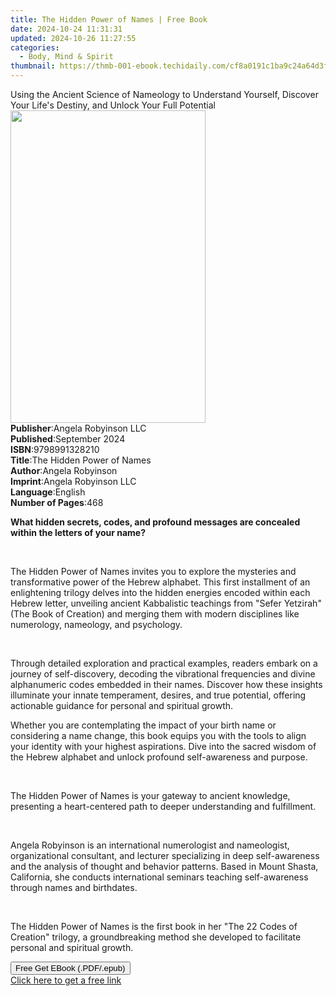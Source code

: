 ```yaml
---
title: The Hidden Power of Names | Free Book
date: 2024-10-24 11:31:31
updated: 2024-10-26 11:27:55
categories:
  - Body, Mind & Spirit
thumbnail: https://thmb-001-ebook.techidaily.com/cf8a0191c1ba9c24a64d3f2f911084eb784063af3b78aebf15ac1fa89b0a3d7c.jpg
---
```

<main id="book-container">
  <div class="flex flex-col">
    <div class="book-brief flex-1 py-6 px-4 sm:p-6 md:py-10 md:px-8">
      <!-- brief-->
      <div class="book-brief-main">
        Using the Ancient Science of Nameology to Understand Yourself, Discover
        Your Life's Destiny, and Unlock Your Full Potential
      </div>
    </div>
    <div
      class="book-meta-info flex-1 grid gap-4 col-start-1 col-end-3 row-start-1 sm:mb-6 sm:grid-cols-4 lg:gap-6 lg:col-start-2 lg:row-end-6 lg:row-span-6 lg:mb-0"
    >
      <div
        class="book-meta-info-left place-content-center mt-4 p-4 text-sm leading-6 col-start-2 col-span-2 dark:text-slate-400"
      >
        <img
          class="w-full h-500 object-cover rounded-lg sm:h-255 sm:col-span-2 lg:col-span-full"
          src="https://img-001-ebook.techidaily.com/e18f36d41d94e8c335bbcc1d4d537671f38291b6eb629867cbd069a04837e4c2.jpg"
          alt=""
          width="312"
          height="500"
        />
      </div>
      <div
        class="book-meta-info-right mt-2 col-start-1 row-start-2 col-span-3 self-center"
      >
        <!-- meta data  -->
        <div class="flex flex-col px-4 md:px-8">
          <div class="flex-1">
            <strong>Publisher</strong>:<span class="px-2"
              >Angela Robyinson LLC</span
            >
          </div>
          <div class="flex-1">
            <strong>Published</strong>:<span class="px-2">September 2024</span>
          </div>
          <div class="flex-1">
            <strong>ISBN</strong>:<span class="px-2">9798991328210</span>
          </div>
          <div class="flex-1">
            <strong>Title</strong>:<span class="px-2"
              >The Hidden Power of Names</span
            >
          </div>
          <div class="flex-1">
            <strong>Author</strong>:<span class="px-2">Angela Robyinson</span>
          </div>
          <div class="flex-1">
            <strong>Imprint</strong>:<span class="px-2"
              >Angela Robyinson LLC</span
            >
          </div>
          <div class="flex-1">
            <strong>Language</strong>:<span class="px-2">English</span>
          </div>
          <div class="flex-1">
            <strong>Number of Pages</strong>:<span class="px-2">468</span>
          </div>
        </div>
      </div>
    </div>
    <div class="book-description flex-1 py-6 px-4 sm:p-6 md:py-10 md:px-8">
      <div class="book-description-main">
        <div accordion-content="" id="description">
          <p>
            <strong
              >What hidden secrets, codes, and profound messages are concealed
              within the letters of your name?</strong
            >
          </p>
          <p><br /></p>
          <p>
            The Hidden Power of Names invites you to explore the mysteries and
            transformative power of the Hebrew alphabet. This first installment
            of an enlightening trilogy delves into the hidden energies encoded
            within each Hebrew letter, unveiling ancient Kabbalistic teachings
            from "Sefer Yetzirah" (The Book of Creation) and merging them with
            modern disciplines like numerology, nameology, and psychology.
          </p>
          <p><br /></p>
          <p>
            Through detailed exploration and practical examples, readers embark
            on a journey of self-discovery, decoding the vibrational frequencies
            and divine alphanumeric codes embedded in their names. Discover how
            these insights illuminate your innate temperament, desires, and true
            potential, offering actionable guidance for personal and spiritual
            growth.
          </p>
          <p>
            Whether you are contemplating the impact of your birth name or
            considering a name change, this book equips you with the tools to
            align your identity with your highest aspirations. Dive into the
            sacred wisdom of the Hebrew alphabet and unlock profound
            self-awareness and purpose.
          </p>
          <p><br /></p>
          <p>
            The Hidden Power of Names is your gateway to ancient knowledge,
            presenting a heart-centered path to deeper understanding and
            fulfillment.
          </p>
          <p><br /></p>
          <p>
            Angela Robyinson is an international numerologist and nameologist,
            organizational consultant, and lecturer specializing in deep
            self-awareness and the analysis of thought and behavior patterns.
            Based in Mount Shasta, California, she conducts international
            seminars teaching self-awareness through names and birthdates.
          </p>
          <p><br /></p>
          <p>
            The Hidden Power of Names is the first book in her "The 22 Codes of
            Creation" trilogy, a groundbreaking method she developed to
            facilitate personal and spiritual growth.
          </p>
        </div>
        <div class="accordion-fader"></div>
      </div>
    </div>
    <div class="book-excerpts flex-1 py-6 px-4 sm:p-6 md:py-10 md:px-8"></div>
    <div
      class="book-about-author flex-1 py-6 px-4 sm:p-6 md:py-10 md:px-8"
    ></div>
    <div class="book-free-get flex-1 py-6 px-4 sm:p-6 md:py-10 md:px-8">
      <button
        id="btn-free-get"
        class="bg-blue-500 hover:bg-blue-700 text-white font-bold py-2 px-4 rounded"
      >
        Free Get EBook (.PDF/.epub)
      </button>
      <div id="countdown-display" class="px-2 text-lg mt-2"></div>
      <a
        id="free-link"
        class="hidden bg-blue-500 hover:bg-blue-700 text-white font-bold py-2 px-4 rounded"
        href="https://www.ebooks.com/en-us/book/211465634/the-hidden-power-of-names/angela-robyinson/"
        target="_blank"
        >Click here to get a free link</a
      >
    </div>
    <script>
      let countdownTime = 0;
      let countdownInterval = null;
      document
        .getElementById('btn-free-get')
        .addEventListener('click', startCountdown);
      function startCountdown() {
        countdownTime = new Date().getTime() + 60000 * 3;
        countdownInterval = setInterval(updateCountdown, 1000);
        document.getElementById('btn-free-get').disabled = true;
        document
          .getElementById('btn-free-get')
          .classList.add('bg-gray-500', 'cursor-not-allowed');
      }
      function updateCountdown() {
        let currentTime = new Date().getTime();
        let timeLeft = countdownTime - currentTime;
        let secondsLeft = Math.floor(timeLeft / 1000);
        document.getElementById('countdown-display').innerHTML =
          `Remaining time: ${secondsLeft} seconds.`;
        if (secondsLeft <= 0) {
          clearInterval(countdownInterval);
          document.getElementById('btn-free-get').classList.add('hidden');
          document.getElementById('free-link').classList.remove('hidden');
          document.getElementById('countdown-display').innerHTML = '';
        }
      }
    </script>
  </div>
</main>
